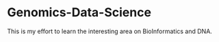 # Genomics-Data-Science

This is my effort to learn the interesting area on BioInformatics and DNA.
